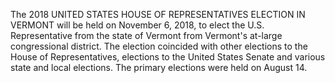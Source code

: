 The 2018 UNITED STATES HOUSE OF REPRESENTATIVES ELECTION IN VERMONT will be held on November 6, 2018, to elect the U.S. Representative from the state of Vermont from Vermont's at-large congressional district. The election coincided with other elections to the House of Representatives, elections to the United States Senate and various state and local elections. The primary elections were held on August 14.
